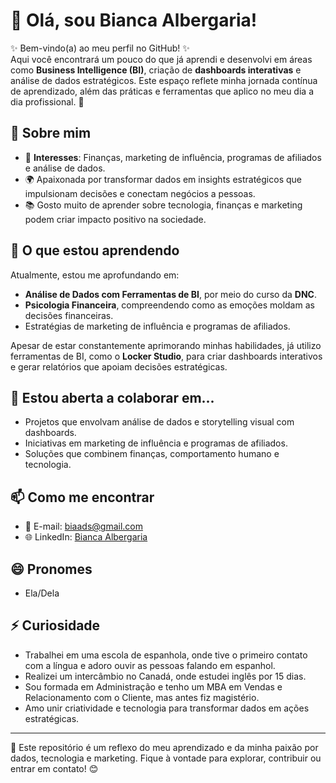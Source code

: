 # 👋 Olá, sou Bianca Albergaria!  

✨ Bem-vindo(a) ao meu perfil no GitHub! ✨  
Aqui você encontrará um pouco do que já aprendi e desenvolvi em áreas como **Business Intelligence (BI)**, criação de **dashboards interativas** e análise de dados estratégicos. Este espaço reflete minha jornada contínua de aprendizado, além das práticas e ferramentas que aplico no meu dia a dia profissional. 🚀  

## 👀 Sobre mim  
- 🔎 **Interesses**: Finanças, marketing de influência, programas de afiliados e análise de dados.  
- 🌍 Apaixonada por transformar dados em insights estratégicos que impulsionam decisões e conectam negócios a pessoas.  
- 📚 Gosto muito de aprender sobre tecnologia, finanças e marketing podem criar impacto positivo na sociedade.  

## 🌱 O que estou aprendendo  
Atualmente, estou me aprofundando em:  
- **Análise de Dados com Ferramentas de BI**, por meio do curso da **DNC**.  
- **Psicologia Financeira**, compreendendo como as emoções moldam as decisões financeiras.  
- Estratégias de marketing de influência e programas de afiliados.  

Apesar de estar constantemente aprimorando minhas habilidades, já utilizo ferramentas de BI, como o **Locker Studio**, para criar dashboards interativos e gerar relatórios que apoiam decisões estratégicas.  

## 💞️ Estou aberta a colaborar em...  
- Projetos que envolvam análise de dados e storytelling visual com dashboards.  
- Iniciativas em marketing de influência e programas de afiliados.  
- Soluções que combinem finanças, comportamento humano e tecnologia.  

## 📫 Como me encontrar  
- 📧 E-mail: biaads@gmail.com  
- 🌐 LinkedIn: [Bianca Albergaria](https://www.linkedin.com/in/biancalbergariadosantos/)  

## 😄 Pronomes  
- Ela/Dela  

## ⚡ Curiosidade  
- Trabalhei em uma escola de espanhola, onde tive o primeiro contato com a língua e adoro ouvir as pessoas falando em espanhol.
- Realizei um intercâmbio no Canadá, onde estudei inglês por 15 dias. 
- Sou formada em Administração e tenho um MBA em Vendas e Relacionamento com o Cliente, mas antes fiz magistério.
- Amo unir criatividade e tecnologia para transformar dados em ações estratégicas.  

---  

📌 Este repositório é um reflexo do meu aprendizado e da minha paixão por dados, tecnologia e marketing. Fique à vontade para explorar, contribuir ou entrar em contato! 😊  
